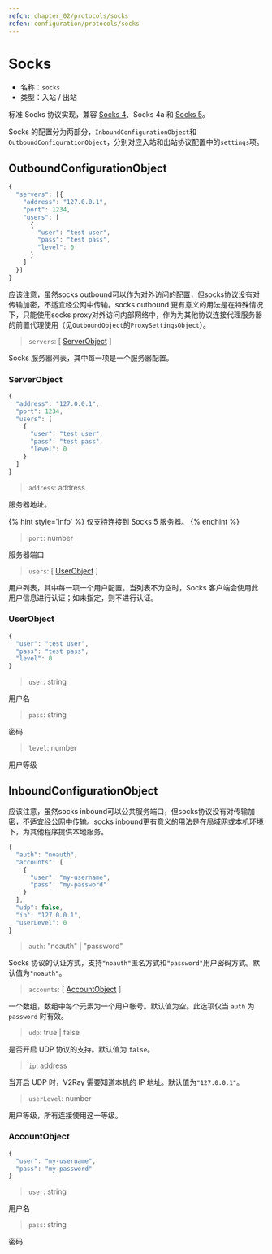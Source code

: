 ```yaml
---
refcn: chapter_02/protocols/socks
refen: configuration/protocols/socks
---
```


# Socks

* 名称：`socks`
* 类型：入站 / 出站

标准 Socks 协议实现，兼容 [Socks 4](http://ftp.icm.edu.pl/packages/socks/socks4/SOCKS4.protocol)、Socks 4a 和 [Socks 5](http://ftp.icm.edu.pl/packages/socks/socks4/SOCKS4.protocol)。

Socks 的配置分为两部分，`InboundConfigurationObject`和`OutboundConfigurationObject`，分别对应入站和出站协议配置中的`settings`项。

## OutboundConfigurationObject

```javascript
{
  "servers": [{
    "address": "127.0.0.1",
    "port": 1234,
    "users": [
      {
        "user": "test user",
        "pass": "test pass",
        "level": 0
      }
    ]
  }]
}
```

应该注意，虽然socks outbound可以作为对外访问的配置，但socks协议没有对传输加密，不适宜经公网中传输。socks outbound 更有意义的用法是在特殊情况下，只能使用socks proxy对外访问内部网络中，作为为其他协议连接代理服务器的前置代理使用（见`OutboundObject`的`ProxySettingsObject`）。

> `servers`: \[ [ServerObject](#serverobject) \]

Socks 服务器列表，其中每一项是一个服务器配置。

### ServerObject

```javascript
{
  "address": "127.0.0.1",
  "port": 1234,
  "users": [
    {
      "user": "test user",
      "pass": "test pass",
      "level": 0
    }
  ]
}
```

> `address`: address

服务器地址。

{% hint style='info' %}
仅支持连接到 Socks 5 服务器。
{% endhint %}

> `port`: number

服务器端口

> `users`: \[ [UserObject](#userobject) \]

用户列表，其中每一项一个用户配置。当列表不为空时，Socks 客户端会使用此用户信息进行认证；如未指定，则不进行认证。

### UserObject

```javascript
{
  "user": "test user",
  "pass": "test pass",
  "level": 0
}
```

> `user`: string

用户名

> `pass`: string

密码

> `level`: number

用户等级

## InboundConfigurationObject

应该注意，虽然socks inbound可以公共服务端口，但socks协议没有对传输加密，不适宜经公网中传输。socks inbound更有意义的用法是在局域网或本机环境下，为其他程序提供本地服务。

```javascript
{
  "auth": "noauth",
  "accounts": [
    {
      "user": "my-username",
      "pass": "my-password"
    }
  ],
  "udp": false,
  "ip": "127.0.0.1",
  "userLevel": 0
}
```

> `auth`: "noauth" | "password"

Socks 协议的认证方式，支持`"noauth"`匿名方式和`"password"`用户密码方式。默认值为`"noauth"`。

> `accounts`: \[ [AccountObject](#accountobject) \]

一个数组，数组中每个元素为一个用户帐号。默认值为空。此选项仅当 `auth` 为 `password` 时有效。

> `udp`: true | false

是否开启 UDP 协议的支持。默认值为 `false`。

> `ip`: address

当开启 UDP 时，V2Ray 需要知道本机的 IP 地址。默认值为`"127.0.0.1"`。

> `userLevel`: number

用户等级，所有连接使用这一等级。

### AccountObject

```javascript
{
  "user": "my-username",
  "pass": "my-password"
}
```

> `user`: string

用户名

> `pass`: string

密码
